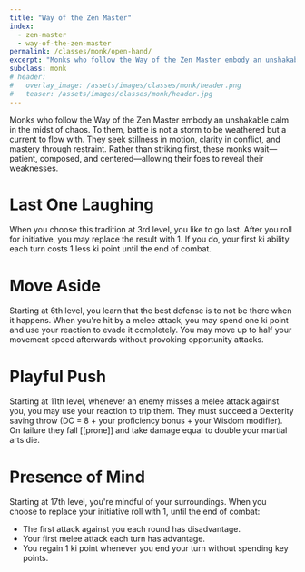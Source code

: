 ```yaml
---
title: "Way of the Zen Master"
index:
  - zen-master
  - way-of-the-zen-master
permalink: /classes/monk/open-hand/
excerpt: "Monks who follow the Way of the Zen Master embody an unshakable calm in the midst of chaos."
subclass: monk
# header:
#   overlay_image: /assets/images/classes/monk/header.png
#   teaser: /assets/images/classes/monk/header.jpg
---
```

Monks who follow the Way of the Zen Master embody an unshakable calm in the midst of chaos. To them, battle is not a storm to be weathered but a current to flow with. They seek stillness in motion, clarity in conflict, and mastery through restraint. Rather than striking first, these monks wait—patient, composed, and centered—allowing their foes to reveal their weaknesses.

# Last One Laughing
When you choose this tradition at 3rd level, you like to go last. After you roll for initiative, you may replace the result with 1. If you do, your first ki ability each turn costs 1 less ki point until the end of combat.

# Move Aside
Starting at 6th level, you learn that the best defense is to not be there when it happens. When you're hit by a melee attack, you may spend one ki point and use your reaction to evade it completely. You may move up to half your movement speed afterwards without provoking opportunity attacks.

# Playful Push
Starting at 11th level, whenever an enemy misses a melee attack against you, you may use your reaction to trip them. They must succeed a Dexterity saving throw (DC = 8 + your proficiency bonus + your Wisdom modifier). On failure they fall [[prone]] and take damage equal to double your martial arts die.

# Presence of Mind
Starting at 17th level, you're mindful of your surroundings. When you choose to replace your initiative roll with 1, until the end of combat:

- The first attack against you each round has disadvantage.
- Your first melee attack each turn has advantage.
- You regain 1 ki point whenever you end your turn without spending key points.